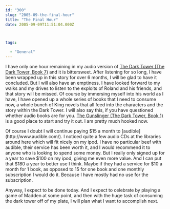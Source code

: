 ```yaml
---
id: "300"
slug: "2005-09-the-final-hour"
title: "The Final Hour"
date: 2005-09-09T11:51:04.000Z



tags:

  - "General"
---
```

<div class="sqs-html-content">
  <p>I have only one hour remaining in my audio version of <a href="http://www.amazon.com/exec/obidos/redirect?tag=logicaldiscon-20%26link_code=xm2%26camp=2025%26creative=165953%26path=http://www.amazon.com/gp/redirect.html%253fASIN=1880418622%2526tag=logicaldiscon-20%2526lcode=xm2%2526cID=2025%2526ccmID=165953%2526location=/o/ASIN/1880418622%25253FSubscriptionId=048656PF073H3HPEQ4G2" title="View product details at Amazon">The Dark Tower (The Dark Tower, Book 7)</a> and it is bittersweet.  After listening for so long,  I have been wrapped up in this story for over 6 months, I will be glad to have it concluded.  But I will also have an emptiness.  I have looked forward to my walks and my drives to listen to the exploits of Roland and his friends, and that story will be missed.  Of course by immersing myself into his world as I have, I have opened up a whole series of books that I need to consume now, a whole bunch of King novels that all feed into the characters and the story within the Dark Tower.
I will also say this, if you have questioned whether audio books are for you.  <a href="http://www.amazon.com/exec/obidos/redirect?tag=logicaldiscon-20%26link_code=xm2%26camp=2025%26creative=165953%26path=http://www.amazon.com/gp/redirect.html%253fASIN=0452284694%2526tag=logicaldiscon-20%2526lcode=xm2%2526cID=2025%2526ccmID=165953%2526location=/o/ASIN/0452284694%25253FSubscriptionId=048656PF073H3HPEQ4G2" title="View product details at Amazon">The Gunslinger (The Dark Tower, Book 1)</a> is a good place to start and try it out.  I am pretty much hooked now.  </p>
<p>Of course I doubt I will continue paying $15 a month to [audible](http://www.audible.com/).  I noticed quite a few audio CDs at the libraries around here which will fit nicely on my ipod.  I have no particular beef with audible, their service has been worth it, and I would recommend it to anyone who is looking to spend some money.  But I really only signed up for a year to save $100 on my ipod, giving me even more value.  And I can put that $180 a year to better use I think.  Maybe if they had a service for $10 a month for 1 book, as opposed to 15 for one book and one monthly subscription I would do it.  Because I have mostly had no use for the subscription.</p>
<p>Anyway, I expect to be done today.  And I expect to celebrate by playing a game of Madden at some point, and then with the huge task of consuming the dark tower off of my plate, I will plan what I want to accomplish next.</p>
</div>
